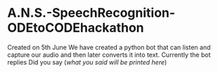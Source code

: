 # A.N.S.-SpeechRecognition-ODEtoCODEhackathon

Created on 5th June
We have created a python bot that can listen and capture our audio and then later converts it into text.
Currently the bot replies Did you say (*what you said will be printed here*) 
